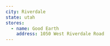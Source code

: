 ```yaml
---
city: Riverdale
state: utah
stores:
  - name: Good Earth
    address: 1050 West Riverdale Road
---
```

